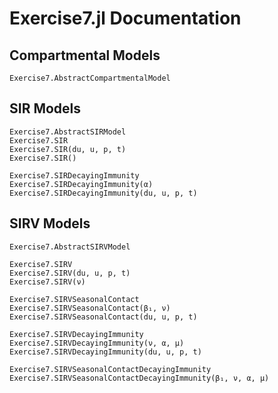 # Exercise7.jl Documentation

## Compartmental Models
```@docs
Exercise7.AbstractCompartmentalModel
```

## SIR Models
```@docs
Exercise7.AbstractSIRModel
Exercise7.SIR
Exercise7.SIR(du, u, p, t)
Exercise7.SIR()

Exercise7.SIRDecayingImmunity
Exercise7.SIRDecayingImmunity(α)
Exercise7.SIRDecayingImmunity(du, u, p, t)
```

## SIRV Models
```@docs
Exercise7.AbstractSIRVModel

Exercise7.SIRV
Exercise7.SIRV(du, u, p, t)
Exercise7.SIRV(ν)

Exercise7.SIRVSeasonalContact
Exercise7.SIRVSeasonalContact(β₁, ν)
Exercise7.SIRVSeasonalContact(du, u, p, t)

Exercise7.SIRVDecayingImmunity
Exercise7.SIRVDecayingImmunity(ν, α, μ)
Exercise7.SIRVDecayingImmunity(du, u, p, t)

Exercise7.SIRVSeasonalContactDecayingImmunity
Exercise7.SIRVSeasonalContactDecayingImmunity(β₁, ν, α, μ)
```